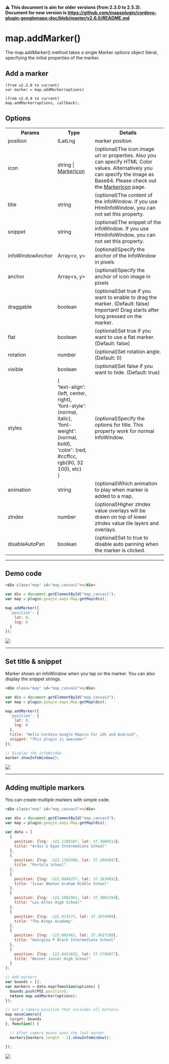 :warning: **This document is aim for older versions (from 2.3.0 to 2.5.3).
Document for new version is https://github.com/mapsplugin/cordova-plugin-googlemaps-doc/blob/master/v2.6.0/README.md**

# map.addMarker()

The map.addMarker() method takes a single Marker options object literal, specifying the initial properties of the marker.

## Add a marker

```
(from v2.3.0 to current)
var marker = map.addMarker(options)

(from v2.0.0 to current)
map.addMarker(options, callback);
```


## Options

<table>
<tr>
  <th>Params</th>
  <th>Type</th>
  <th>Details</th>
</tr>
<tr>
  <td>position</td>
  <td>ILatLng</td>
  <td>marker position</td>
</tr>
<tr>
  <td>icon</td>
  <td>string | <a href="../markericon/README.md">MarkerIcon</a></td>
  <td>(optional)The icon image url or properties. Also you can specify HTML Color values. Alternatively you can specify the image as Base64. Please check out the <a href="../markericon/README.md">MarkerIcon</a> page.</td>
</tr>
<tr>
  <td>title</td>
  <td>string</td>
  <td>(optional)The content of the infoWindow. If you use HtmlInfoWindow, you can not set this property.</td>
</tr>
<tr>
  <td>snippet</td>
  <td>string</td>
  <td>(optional)The snippet of the infoWindow. If you use HtmlInfoWindow, you can not set this property.</td>
</tr>
<tr>
  <td>infoWindowAnchor</td>
  <td>Array&lt;x, y&gt;</td>
  <td>(optional)Specify the anchor of the InfoWindow in pixels</td>
</tr>
<tr>
  <td>anchor</td>
  <td>Array&lt;x, y&gt;</td>
  <td>(optional)Specify the anchor of icon image in pixels</td>
</tr>
<tr>
  <td>draggable</td>
  <td>boolean</td>
  <td>(optional)Set true if you want to enable to drag the marker. (Default: false) Important! Drag starts after long pressed on the marker.</td>
</tr>
<tr>
  <td>flat</td>
  <td>boolean</td>
  <td>(optional)Set true if you want to use a flat marker. (Default: false)</td>
</tr>
<tr>
  <td>rotation</td>
  <td>number</td>
  <td>(optional)Set rotation angle. (Default: 0)</td>
</tr>
<tr>
  <td>visible</td>
  <td>boolean</td>
  <td>(optional)Set false if you want to hide. (Default: true)</td>
</tr>
<tr>
  <td>styles</td>
  <td>{<br>
'text-align': (left, center, right),<br>
'font-style': (normal, italic),<br>
'font-weight': (normal, bold),<br>
'color': (red, #ccffcc, rgb(90, 32 100), etc)<br>
}</td>
  <td>(optional)Specify the options for title. This property work for normal InfoWindow.</td>
</tr>
<tr>
  <td>animation</td>
  <td>string</td>
  <td>(optional)Which animation to play when marker is added to a map.</td>
</tr>
<tr>
  <td>zIndex</td>
  <td>number</td>
  <td>(optional)Higher zIndex value overlays will be drawn on top of lower zIndex value tile layers and overlays.</td>
</tr>
<tr>
  <td>disableAutoPan</td>
  <td>boolean</td>
  <td>(optional)Set to true to disable auto panning when the marker is clicked.</td>
</tr>
</table>

------------------------------------------------------------------------------------------

## Demo code

```html
<div class="map" id="map_canvas1"></div>
```

```js
var div = document.getElementById("map_canvas1");
var map = plugin.google.maps.Map.getMap(div);

map.addMarker({
  'position': {
    lat: 0,
    lng: 0
  }
});
```

![](image1.png)

----------------------------------------

## Set title & snippet

Marker shows an infoWindow when you tap on the marker. You can also display the snippet strings.

```html
<div class="map" id="map_canvas2"></div>
```

```js
var div = document.getElementById("map_canvas2");
var map = plugin.google.maps.Map.getMap(div);

map.addMarker({
  'position': {
    lat: 0,
    lng: 0
  },
  title: "Hello Cordova Google Maps\n for iOS and Android",
  snippet: "This plugin is awesome!"
});

// Display the infoWindow
marker.showInfoWindow();
```

![](image2.png)

----------------------------------------

## Adding multiple markers

You can create multiple markers with simple code.

```html
<div class="map" id="map_canvas3"></div>
```

```js
var div = document.getElementById("map_canvas3");
var map = plugin.google.maps.Map.getMap(div);

var data = [
  {
    position: {lng: -122.1180187, lat: 37.3960513},
    title: "Ardis G Egan Intermediate School"
  },
  {
    position: {lng: -122.1102408, lat: 37.3943847},
    title: "Portola School"
  },
  {
    position: {lng: -122.0848257, lat: 37.3818032},
    title: "Isaac Newton Graham Middle School"
  },
  {
    position: {lng: -122.1082962, lat: 37.3863294},
    title: "Los Altos High School"
  },
  {
    position: {lng: -122.013571, lat: 37.3874409},
    title: "The Kings Academy"
  },
  {
    position: {lng: -122.082462, lat: 37.3627189},
    title: "Georgina P Blach Intermediate School"
  },
  {
    position: {lng: -122.0421832, lat: 37.3766077},
    title: "Benner Junior High School"
  }
];

// Add markers
var bounds = [];
var markers = data.map(function(options) {
  bounds.push(POI.position);
  return map.addMarker(options);
});

// Set a camera position that includes all markers.
map.moveCamera({
  target: bounds
}, function() {

  // After camera moves open the last marker.
  markers[markers.length - 1].showInfoWindow();

});
```

![](image3.png)
